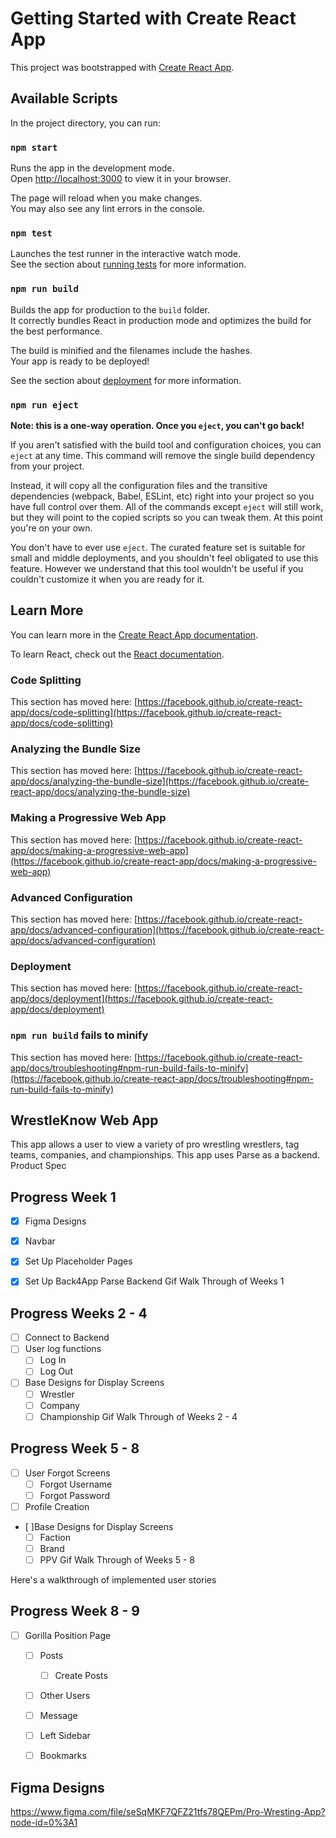 # Getting Started with Create React App

This project was bootstrapped with [Create React App](https://github.com/facebook/create-react-app).

## Available Scripts

In the project directory, you can run:

### `npm start`

Runs the app in the development mode.\
Open [http://localhost:3000](http://localhost:3000) to view it in your browser.

The page will reload when you make changes.\
You may also see any lint errors in the console.

### `npm test`

Launches the test runner in the interactive watch mode.\
See the section about [running tests](https://facebook.github.io/create-react-app/docs/running-tests) for more information.

### `npm run build`

Builds the app for production to the `build` folder.\
It correctly bundles React in production mode and optimizes the build for the best performance.

The build is minified and the filenames include the hashes.\
Your app is ready to be deployed!

See the section about [deployment](https://facebook.github.io/create-react-app/docs/deployment) for more information.

### `npm run eject`

**Note: this is a one-way operation. Once you `eject`, you can't go back!**

If you aren't satisfied with the build tool and configuration choices, you can `eject` at any time. This command will remove the single build dependency from your project.

Instead, it will copy all the configuration files and the transitive dependencies (webpack, Babel, ESLint, etc) right into your project so you have full control over them. All of the commands except `eject` will still work, but they will point to the copied scripts so you can tweak them. At this point you're on your own.

You don't have to ever use `eject`. The curated feature set is suitable for small and middle deployments, and you shouldn't feel obligated to use this feature. However we understand that this tool wouldn't be useful if you couldn't customize it when you are ready for it.

## Learn More

You can learn more in the [Create React App documentation](https://facebook.github.io/create-react-app/docs/getting-started).

To learn React, check out the [React documentation](https://reactjs.org/).

### Code Splitting

This section has moved here: [https://facebook.github.io/create-react-app/docs/code-splitting](https://facebook.github.io/create-react-app/docs/code-splitting)

### Analyzing the Bundle Size

This section has moved here: [https://facebook.github.io/create-react-app/docs/analyzing-the-bundle-size](https://facebook.github.io/create-react-app/docs/analyzing-the-bundle-size)

### Making a Progressive Web App

This section has moved here: [https://facebook.github.io/create-react-app/docs/making-a-progressive-web-app](https://facebook.github.io/create-react-app/docs/making-a-progressive-web-app)

### Advanced Configuration

This section has moved here: [https://facebook.github.io/create-react-app/docs/advanced-configuration](https://facebook.github.io/create-react-app/docs/advanced-configuration)

### Deployment

This section has moved here: [https://facebook.github.io/create-react-app/docs/deployment](https://facebook.github.io/create-react-app/docs/deployment)

### `npm run build` fails to minify

This section has moved here: [https://facebook.github.io/create-react-app/docs/troubleshooting#npm-run-build-fails-to-minify](https://facebook.github.io/create-react-app/docs/troubleshooting#npm-run-build-fails-to-minify)

## WrestleKnow Web App
This app allows a user to view a variety of pro wrestling wrestlers, tag teams, companies, and championships. This app uses Parse as a backend.
Product Spec
## Progress Week 1
- [x] Figma Designs
- [x] Navbar
- [x] Set Up Placeholder Pages
- [x] Set Up Back4App Parse Backend
Gif Walk Through of Weeks 1


## Progress Weeks 2 - 4
- [ ] Connect to Backend
- [ ] User log functions
   - [ ] Log In
   - [ ] Log Out
- [ ] Base Designs for Display Screens
   - [ ] Wrestler
   - [ ] Company
   - [ ] Championship
Gif Walk Through of Weeks 2 - 4

## Progress Week 5 - 8
- [ ] User Forgot Screens
   - [ ] Forgot Username
   - [ ] Forgot Password
- [ ] Profile Creation
- [ ]Base Designs for Display Screens
   - [ ] Faction
   - [ ] Brand
   - [ ] PPV
Gif Walk Through of Weeks 5 - 8

Here's a walkthrough of implemented user stories
## Progress Week 8 - 9
- [ ] Gorilla Position Page
   - [ ] Posts
      - [ ] Create Posts
   - [ ] Other Users
   - [ ] Message
   - [ ] Left Sidebar
   - [ ] Bookmarks


## Figma Designs
https://www.figma.com/file/seSqMKF7QFZ21tfs78QEPm/Pro-Wresting-App?node-id=0%3A1

